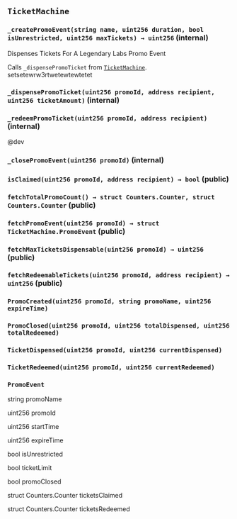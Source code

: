 ## `TicketMachine`






### `_createPromoEvent(string name, uint256 duration, bool isUnrestricted, uint256 maxTickets) → uint256` (internal)

Dispenses Tickets For A Legendary Labs Promo Event



Calls `_dispensePromoTicket` from [`TicketMachine`](/docs/TicketMachine).
setsetewrw3rtwetewtewtetet

### `_dispensePromoTicket(uint256 promoId, address recipient, uint256 ticketAmount)` (internal)





### `_redeemPromoTicket(uint256 promoId, address recipient)` (internal)

@dev






### `_closePromoEvent(uint256 promoId)` (internal)





### `isClaimed(uint256 promoId, address recipient) → bool` (public)





### `fetchTotalPromoCount() → struct Counters.Counter, struct Counters.Counter` (public)





### `fetchPromoEvent(uint256 promoId) → struct TicketMachine.PromoEvent` (public)





### `fetchMaxTicketsDispensable(uint256 promoId) → uint256` (public)





### `fetchRedeemableTickets(uint256 promoId, address recipient) → uint256` (public)






### `PromoCreated(uint256 promoId, string promoName, uint256 expireTime)`





### `PromoClosed(uint256 promoId, uint256 totalDispensed, uint256 totalRedeemed)`





### `TicketDispensed(uint256 promoId, uint256 currentDispensed)`





### `TicketRedeemed(uint256 promoId, uint256 currentRedeemed)`






### `PromoEvent`


string promoName


uint256 promoId


uint256 startTime


uint256 expireTime


bool isUnrestricted


bool ticketLimit


bool promoClosed


struct Counters.Counter ticketsClaimed


struct Counters.Counter ticketsRedeemed



